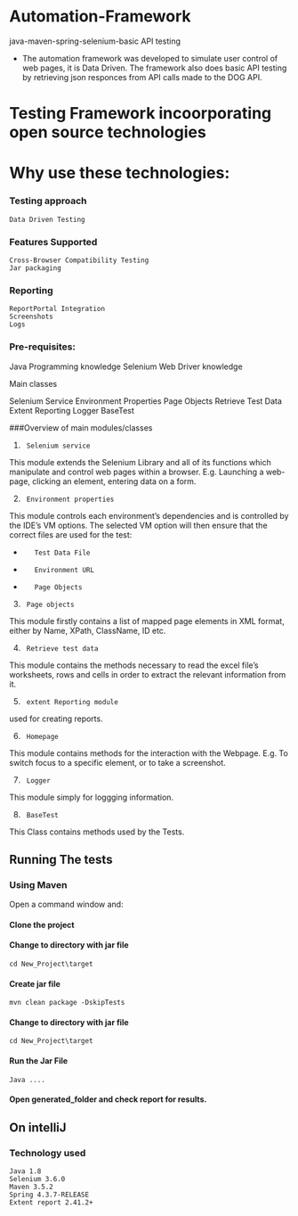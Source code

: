 # Automation-Framework
java-maven-spring-selenium-basic API testing
- The automation framework was developed to simulate user control of web pages, it is Data Driven. The framework also does basic API testing by retrieving json responces from API calls made to the DOG API.

# Testing Framework incoorporating open source technologies

# Why use these technologies:


### Testing approach
    Data Driven Testing

### Features Supported
    Cross-Browser Compatibility Testing
    Jar packaging 


###  Reporting
    ReportPortal Integration
    Screenshots 
    Logs 


### Pre-requisites:
Java Programming knowledge
Selenium Web Driver knowledge

Main classes

Selenium Service
Environment Properties 
Page Objects
Retrieve Test Data
Extent Reporting
Logger
BaseTest

###Overview of main modules/classes

1.      Selenium service
This module extends the Selenium Library and all of its functions which manipulate and control web pages within a browser. E.g. Launching a web-page, clicking an element, entering data on a form.

2.      Environment properties
This module controls each environment’s dependencies and is controlled by the IDE’s VM options. The selected VM option will then ensure that the correct files are used for the test:

-        Test Data File
-        Environment URL
-        Page Objects

3.      Page objects
This module firstly contains a list of mapped page elements in XML format, either by Name, XPath, ClassName, ID etc.

4.      Retrieve test data
This module contains the methods necessary to read the excel file’s worksheets, rows and cells in order to extract the relevant information from it.

5.      extent Reporting module
used for creating reports.

6.      Homepage
This module contains methods for the interaction with the Webpage. E.g. To switch focus to a specific element, or to take a screenshot.

7.      Logger
This module simply for loggging information.

8.      BaseTest
This Class contains methods used by the Tests.

## Running The tests

### Using Maven

Open a command window and:

#### Clone the project   

#### Change to directory with jar file
    cd New_Project\target
    
#### Create jar file
    mvn clean package -DskipTests

#### Change to directory with jar file
    cd New_Project\target

#### Run the Jar File
    Java ....

#### Open generated_folder and check report for results.

## On intelliJ

### Technology used 
    Java 1.8
    Selenium 3.6.0
    Maven 3.5.2
    Spring 4.3.7-RELEASE
    Extent report 2.41.2+
